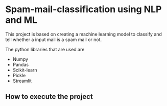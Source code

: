 # Spam-mail-classification using NLP and ML


<p>This project is based on creating a machine learning model to classify and tell whether a input mail is a spam mail or not.</p>
<p>The python libraries that are used are </p>
<ul> 
<li>Numpy</li>
<li>Pandas</li>
<li>Scikit-learn</li>
<li>Pickle</li>
<li>Streamlit</li>
</ul>

<h2>How to execute the project </h2>

<p> </p>
